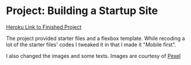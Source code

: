 <h1>Project: Building a Startup Site</h1>
<p><a href="https://fierce-stream-66764.herokuapp.com/">Heroku Link to Finished Project</a></p>
<p>The project provided starter files and a flexbox template. While recoding a lot of the starter files' codes I tweaked it in that I made it "Mobile first".</p>
<p>I also changed the images and some texts. Images are courtesy of <a href="https://www.pexel.com">Pexel</a></p>